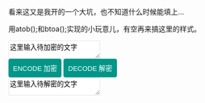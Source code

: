 看来这又是我开的一个大坑，也不知道什么时候能填上...

用atob();和btoa();实现的小玩意儿，有空再来搞这里的样式。

<div>
    <textarea id="plaintext" style="border: solid 1px rgba(51,51,51,0.12);">这里输入待加密的文字</textarea>
</div>
<div>
    <button onclick="pressToEncode()" style="background-color: #009688; border: 4px solid #009688; border-radius: 4px; color: white; padding: 5px;">ENCODE 加密</button>
    <button onclick="pressToDecode()" style="background-color: #009688; border: 4px solid #009688; border-radius: 4px; color: white; padding: 5px;">DECODE 解密</button>
</div>
<div>
    <textarea id="ciphertext" style="border: solid 1px rgba(51,51,51,0.12);">这里输入待解密的文字</textarea>
</div>
<script>
    function pressToEncode() {
        document.getElementById('ciphertext').value = window.btoa(document.getElementById('plaintext').value);
    }
    function pressToDecode() {
        document.getElementById('plaintext').value = window.atob(document.getElementById('ciphertext').value);
    }
</script>
